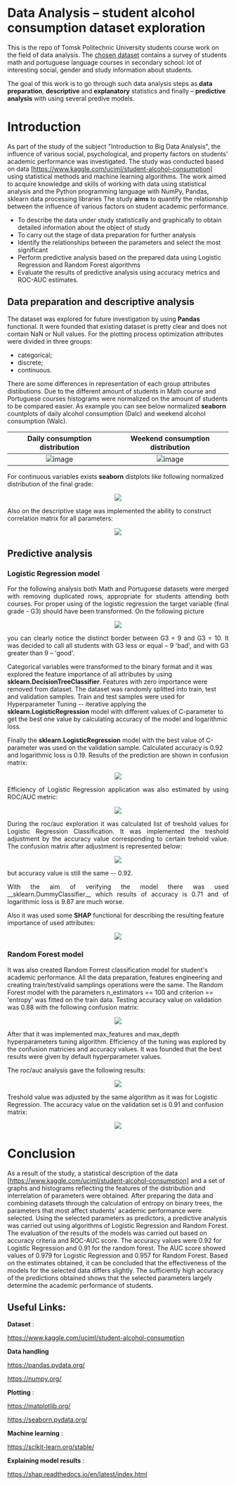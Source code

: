 # Data Analysis – student alcohol consumption dataset exploration
<p align="justify">
  
This is the repo of Tomsk Politechnic University students course work on the field of data analysis. The [chosen dataset](https://www.kaggle.com/uciml/student-alcohol-consumption) contains a survey of students math and portuguese language courses in secondary school: lot of interesting social, gender and study information about students. 

The goal of this work is to go through such data analysis steps as **data preparation**, **descriptive** and **explanatory** statistics and finally – **predictive analysis** with using several predive models. 
</p>

# Introduction
<p align="justify">
  
As part of the study of the subject "Introduction to Big Data Analysis", the influence of various social, psychological, and property factors on students' academic performance was investigated. The study was conducted based on data [https://www.kaggle.com/uciml/student-alcohol-consumption] using statistical methods and machine learning algorithms.
The work aimed to acquire knowledge and skills of working with data using statistical analysis and the Python programming language with NumPy, Pandas, sklearn data processing libraries
The study **aims** to quantify the relationship between the influence of various factors on student academic performance.

</p>

* To describe the data under study statistically and graphically to obtain detailed information about the object of study
* To carry out the stage of data preparation for further analysis
* Identify the relationships between the parameters and select the most significant
* Perform predictive analysis based on the prepared data using Logistic Regression and Random Forest algorithms
* Evaluate the results of predictive analysis using accuracy metrics and ROC-AUC estimates.

## Data preparation and descriptive analysis
<p align="justify">
  
The dataset was explored for future investigation by using __Pandas__ functional. It were founded that existing dataset is pretty clear and does not contain NaN or Null values. For the plotting process optimization attributes were divided in three groups:
</p>

* categorical; 
* discrete;
* continuous.

<p align="justify">
  
There are some differences in representation of each group attributes distibutions. Due to the different amount of students in Math course and Portuguese courses histograms were normalized on the amount of students to be compared easier. As example you can see below normalized __seaborn__ countplots of daily alcohol consumption (Dalc) and weekend alcohol consumption (Walc).
</p>

<div align="center">
  
Daily consumption distribution             |  Weekend consumption distribution 
:-------------------------:|:-------------------------:
![image](https://user-images.githubusercontent.com/63719570/140008238-e6d5d509-d0bf-46c5-8211-48f618ef6657.png)  |  ![image](https://user-images.githubusercontent.com/63719570/140008191-730afa96-e9aa-4f58-9d3f-c3ffcda78fb2.png)
</center>

</div>
  
<p align="justify">
  
For continuous variables exists **seaborn** distplots like following normalized distribution of the final grade:
</p>

<p align="center">
  <img src="https://user-images.githubusercontent.com/63719570/140008932-b497022b-57c2-45b3-b3af-7e1f544afac4.png" />
</p>

Also on the descriptive stage was implemented the ability to construct correlation matrix  for all parameters:

<p align="center">
  <img src="https://user-images.githubusercontent.com/63719570/140009996-6347c8a6-42df-4657-8a70-5d3cb3dba807.png" />
</p>

## Predictive analysis

### Logistic Regression model

<p align="justify">
For the following analysis both Math and Portuguese datasets were merged with removing duplicated rows, appropriate for students attending both courses. For proper using of the logistic regression the target variable (final grade - G3) should have been transformed. On the following picture
<p align="center">
  <img src="https://user-images.githubusercontent.com/63719570/140011262-2362d045-911c-4170-a075-53e63b346d24.png" />
</p>

<p align="justify">
you can clearly notice the distinct border between G3 = 9 and G3 = 10. It was decided to call all students with G3 less or equal – 9 'bad', and with G3 greater than 9 – 'good'. 

Categorical variables were transformed to the binary format and it was explored the feature importance of all attributes by using **sklearn.DecisionTreeClassifier**. Features with zero importance were removed from dataset. The dataset was randomly splitted into train, test and validation samples.  Train and test samples were used for Hyperparameter Tuning -- iterative applying the **sklearn.LogisticRegression** model with different values of C-parameter to get the best one value by calculating accuracy of the model and logarithmic loss. 

Finally the **sklearn.LogisticRegression** model with the best value of C-parameter was used on the validation sample. Calculated accuracy is 0.92 and logarithmic loss is 0.19. Results of the prediction are shown in confusion matrix:
</p>

<p align="center">
  <img src="https://user-images.githubusercontent.com/63719570/144796048-d251ba7e-d273-4049-bdad-85425333a0ed.png" />
</p>

<p align="justify">
Efficiency of Logistic Regression application was also estimated by using ROC/AUC metric:   
</p>

<p align="center">
  <img src="https://user-images.githubusercontent.com/63719570/144796415-d0d7920e-64bd-4abc-a47d-50888f042b5a.png" />
</p>

<p align="justify">
During the roc/auc exploration it was calculated list of treshold values for Logistic Regression Classification. It was implemented the treshold adjustment by the accuracy value corresponding to certain trehold value. The confusion matrix after adjustment is represented below:
<p align="center">
  <img src="https://user-images.githubusercontent.com/63719570/144796954-76a9ccff-444d-44e7-9c5d-f012f0e3231a.png" />
</p>
but accuracy value is still the same -- 0.92.
<p align="justify">  
With the aim of verifying the model there was used __sklearn.DummyClassifier__ which results of accuracy is 0.71 and of logarithmic loss is 9.87 are much worse.

Also it was used some **SHAP** functional for describing the resulting feature importance of used attributes:
</p>

<p align="center">
  <img src="https://user-images.githubusercontent.com/63719570/140012756-02a56362-e21a-402f-9340-d028edd99009.png" />
</p>

### Random Forest model

It was also created Random Forrest classification model for student's academic performance. All the data preparation, features engineering and creating train/test/valid  samplings operations were the same. The Random Forest model with the parameters n_estimators == 100 and criterion == 'entropy' was fitted on the train data. Testing accuracy value on validation was 0.88 with the following confusion matrix:
<p align="center">
  <img src="https://user-images.githubusercontent.com/63719570/144799510-c4607d16-8761-4505-a72f-ffe4d66252e1.png" />
</p>

After that it was implemented max_features and max_depth hyperparameters tuning algorithm. Efficiency of the tuning was explored by the confusion matricies and accuracy values. It was founded that the best results were given by default hyperparameter values.  

The roc/auc analysis gave the following results:
<p align="center">
  <img src="https://user-images.githubusercontent.com/63719570/144799699-befa5a18-313d-4f0b-b6cc-bc72e5900e86.png" />
</p>

Treshold value was adjusted by the same algorithm as it was for Logistic Regression. The accuracy value on the validation set is 0.91 and confusion matrix:

<p align="center">
  <img src="https://user-images.githubusercontent.com/63719570/144817002-a420c286-6f2d-4f41-b670-0748fc304e5f.png" />
</p>

# Conclusion
<p align="justify">
  
As a result of the study, a statistical description of the data [https://www.kaggle.com/uciml/student-alcohol-consumption] and a set of graphs and histograms reflecting the features of the distribution and interrelation of parameters were obtained.
After preparing the data and combining datasets through the calculation of entropy on binary trees, the parameters that most affect students' academic performance were selected. Using the selected parameters as predictors, a predictive analysis was carried out using algorithms of Logistic Regression and Random Forest.
The evaluation of the results of the models was carried out based on accuracy criteria and ROC-AUC score. The accuracy values were 0.92 for Logistic Regression and 0.91 for the random forest. The AUC score showed values of 0.979 for Logistic Regression and 0.957 for Random Forest.
Based on the estimates obtained, it can be concluded that the effectiveness of the models for the selected data differs slightly. The sufficiently high accuracy of the predictions obtained shows that the selected parameters largely determine the academic performance of students.

</p>

## Useful Links:
**Dataset** : 

https://www.kaggle.com/uciml/student-alcohol-consumption

**Data handling**

https://pandas.pydata.org/

https://numpy.org/

**Plotting** :

https://matplotlib.org/

https://seaborn.pydata.org/

**Machine learning** :

https://scikit-learn.org/stable/

**Explaining model results** :

https://shap.readthedocs.io/en/latest/index.html
